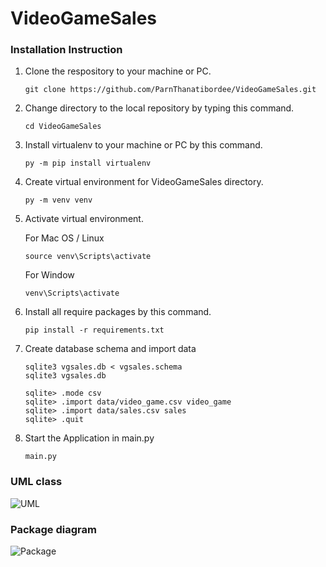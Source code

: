 # VideoGameSales

### Installation Instruction

1. Clone the respository to your machine or PC.

    ```
   git clone https://github.com/ParnThanatibordee/VideoGameSales.git
    ```
2. Change directory to the local repository by typing this command.

    ```
   cd VideoGameSales
    ```
3. Install virtualenv to your machine or PC by this command.

    ```
   py -m pip install virtualenv
    ```
4. Create virtual environment for VideoGameSales directory.

    ```
   py -m venv venv
    ```
5. Activate virtual environment.

    For Mac OS / Linux
    ```
   source venv\Scripts\activate
    ```
    
    For Window
    ```
   venv\Scripts\activate
    ```
6. Install all require packages by this command.

    ```
   pip install -r requirements.txt
    ```
7. Create database schema and import data

    ```
   sqlite3 vgsales.db < vgsales.schema
   sqlite3 vgsales.db
   
   sqlite> .mode csv
   sqlite> .import data/video_game.csv video_game
   sqlite> .import data/sales.csv sales
   sqlite> .quit
    ```
8. Start the Application in main.py

    ```
   main.py
    ```
   

### UML class
![UML](https://user-images.githubusercontent.com/64191096/165668031-e420556a-e74e-4bf5-9860-d7685559f063.png)


### Package diagram
![Package](https://user-images.githubusercontent.com/64191096/165671098-e96400d1-5dbe-43fc-bf87-cd33f354e3ae.png)
